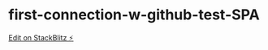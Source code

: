 # first-connection-w-github-test-SPA

[Edit on StackBlitz ⚡️](https://stackblitz.com/edit/js-eedh1q)